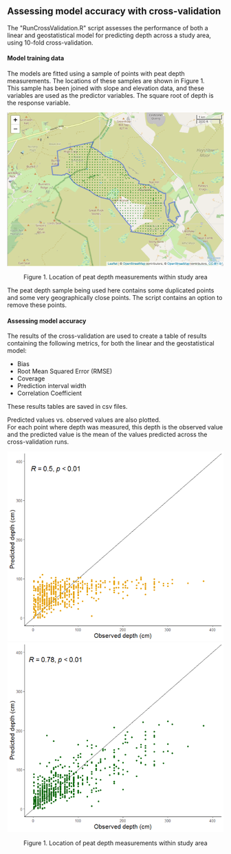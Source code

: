 ## Assessing model accuracy with cross-validation
The "RunCrossValidation.R" script assesses the performance of both a linear and geostatistical model for predicting depth across a study area, using 10-fold cross-validation.

#### Model training data

The models are fitted using a sample of points with peat depth measurements.  The locations of these samples are shown in Figure 1.  
This sample has been joined with slope and elevation data, and these variables are used as the predictor variables. The square root of depth is the response variable.   

<p align="center">
<img src="Figs/PeatDepthSample_locations.png" width="700"  title="Full study area outline" />
<p align="center">Figure 1. Location of peat depth measurements within study area <p align="center">

The peat depth sample being used here contains some duplicated points and some very geographically close points. The script contains an option to remove these points. 

#### Assessing model accuracy
The results of the cross-validation are used to create a table of results containing the following metrics, for both the linear and the geostatistical model:
* Bias
* Root Mean Squared Error (RMSE)
* Coverage
* Prediction interval width 
* Correlation Coefficient  

These results tables are saved in csv files.

Predicted values vs. observed values are also plotted.  
For each point where depth was measured, this depth is the observed value and the predicted value is the mean of the values predicted across the cross-validation runs.

<p align="center">
<img src="Figs/LM_CV.PNG" width="700"  title="Full study area outline" />
<img src="Figs/SM_CV.PNG" width="700"  title="Full study area outline" />
<p align="center">Figure 1. Location of peat depth measurements within study area <p align="center">
